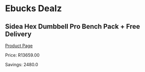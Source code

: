 
# Ebucks Dealz
## Sidea Hex Dumbbell Pro Bench Pack + Free Delivery
[Product Page](https://www.ebucks.com/web/shop/productSelected.do?prodId=1173560281&catId=375509364)

Price: R13659.00

Savings: 2480.0


	